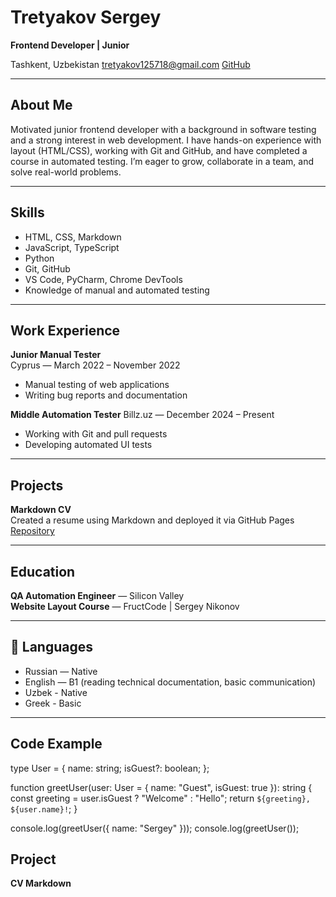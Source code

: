 # Tretyakov Sergey

**Frontend Developer | Junior**

 Tashkent, Uzbekistan
 tretyakov125718@gmail.com
 [GitHub](https://github.com/TretyakovSergey)

---

## About Me

 Motivated junior frontend developer with a background in software testing and a strong interest in web development. 
 I have hands-on experience with layout (HTML/CSS), working with Git and GitHub, and have completed a course in automated testing. 
 I’m eager to grow, collaborate in a team, and solve real-world problems.

---

## Skills

- HTML, CSS, Markdown  
- JavaScript, TypeScript
- Python
- Git, GitHub
- VS Code, PyCharm, Chrome DevTools
- Knowledge of manual and automated testing

---

## Work Experience

**Junior Manual Tester**  
Cyprus — March 2022 – November 2022  
- Manual testing of web applications  
- Writing bug reports and documentation  

**Middle Automation Tester**
Billz.uz — December 2024 – Present
- Working with Git and pull requests
- Developing automated UI tests

---

## Projects

**Markdown CV**  
Created a resume using Markdown and deployed it via GitHub Pages  
[Repository](https://github.com/TretyakovSergey/rsschool-cv)

---

## Education

**QA Automation Engineer** — Silicon Valley  
**Website Layout Course** — FructCode | Sergey Nikonov

---

## 💬 Languages

- Russian — Native
- English — B1 (reading technical documentation, basic communication)
- Uzbek - Native
- Greek - Basic

---

## Code Example

 type User = {
   name: string;
   isGuest?: boolean;
 };

 function greetUser(user: User = { name: "Guest", isGuest: true }): string {
   const greeting = user.isGuest ? "Welcome" : "Hello";
   return `${greeting}, ${user.name}!`;
 }

 console.log(greetUser({ name: "Sergey" }));
 console.log(greetUser());

## Project
**CV Markdown**

